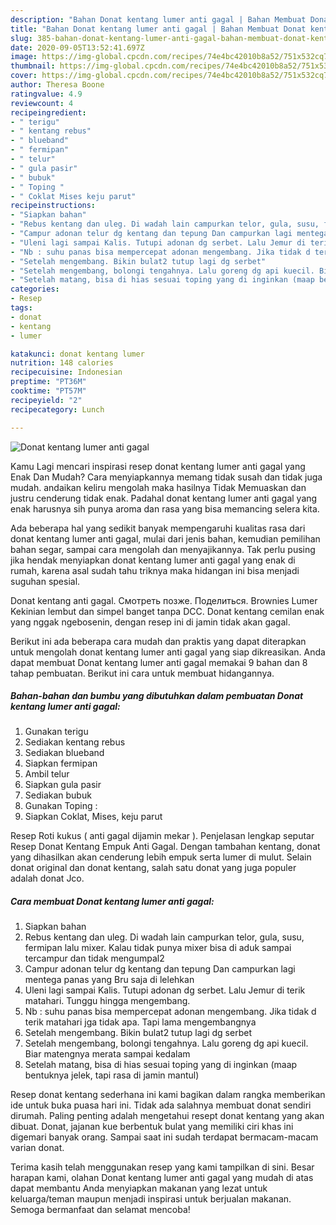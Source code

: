 ```yaml
---
description: "Bahan Donat kentang lumer anti gagal | Bahan Membuat Donat kentang lumer anti gagal Yang Lezat"
title: "Bahan Donat kentang lumer anti gagal | Bahan Membuat Donat kentang lumer anti gagal Yang Lezat"
slug: 385-bahan-donat-kentang-lumer-anti-gagal-bahan-membuat-donat-kentang-lumer-anti-gagal-yang-lezat
date: 2020-09-05T13:52:41.697Z
image: https://img-global.cpcdn.com/recipes/74e4bc42010b8a52/751x532cq70/donat-kentang-lumer-anti-gagal-foto-resep-utama.jpg
thumbnail: https://img-global.cpcdn.com/recipes/74e4bc42010b8a52/751x532cq70/donat-kentang-lumer-anti-gagal-foto-resep-utama.jpg
cover: https://img-global.cpcdn.com/recipes/74e4bc42010b8a52/751x532cq70/donat-kentang-lumer-anti-gagal-foto-resep-utama.jpg
author: Theresa Boone
ratingvalue: 4.9
reviewcount: 4
recipeingredient:
- " terigu"
- " kentang rebus"
- " blueband"
- " fermipan"
- " telur"
- " gula pasir"
- " bubuk"
- " Toping "
- " Coklat Mises keju parut"
recipeinstructions:
- "Siapkan bahan"
- "Rebus kentang dan uleg. Di wadah lain campurkan telor, gula, susu, fermipan lalu mixer. Kalau tidak punya mixer bisa di aduk sampai tercampur dan tidak mengumpal2"
- "Campur adonan telur dg kentang dan tepung Dan campurkan lagi mentega panas yang Bru saja di lelehkan"
- "Uleni lagi sampai Kalis. Tutupi adonan dg serbet. Lalu Jemur di terik matahari. Tunggu hingga mengembang."
- "Nb : suhu panas bisa mempercepat adonan mengembang. Jika tidak d terik matahari jga tidak apa. Tapi lama mengembangnya"
- "Setelah mengembang. Bikin bulat2 tutup lagi dg serbet"
- "Setelah mengembang, bolongi tengahnya. Lalu goreng dg api kuecil. Biar matengnya merata sampai kedalam"
- "Setelah matang, bisa di hias sesuai toping yang di inginkan (maap bentuknya jelek, tapi rasa di jamin mantul)"
categories:
- Resep
tags:
- donat
- kentang
- lumer

katakunci: donat kentang lumer 
nutrition: 148 calories
recipecuisine: Indonesian
preptime: "PT36M"
cooktime: "PT57M"
recipeyield: "2"
recipecategory: Lunch

---
```



![Donat kentang lumer anti gagal](https://img-global.cpcdn.com/recipes/74e4bc42010b8a52/751x532cq70/donat-kentang-lumer-anti-gagal-foto-resep-utama.jpg)

Kamu Lagi mencari inspirasi resep donat kentang lumer anti gagal yang Enak Dan Mudah? Cara menyiapkannya memang tidak susah dan tidak juga mudah. andaikan keliru mengolah maka hasilnya Tidak Memuaskan dan justru cenderung tidak enak. Padahal donat kentang lumer anti gagal yang enak harusnya sih punya aroma dan rasa yang bisa memancing selera kita.

Ada beberapa hal yang sedikit banyak mempengaruhi kualitas rasa dari donat kentang lumer anti gagal, mulai dari jenis bahan, kemudian pemilihan bahan segar, sampai cara mengolah dan menyajikannya. Tak perlu pusing jika hendak menyiapkan donat kentang lumer anti gagal yang enak di rumah, karena asal sudah tahu triknya maka hidangan ini bisa menjadi suguhan spesial.

Donat kentang anti gagal. Смотреть позже. Поделиться. Brownies Lumer Kekinian lembut dan simpel banget tanpa DCC. Donat kentang cemilan enak yang nggak ngebosenin, dengan resep ini di jamin tidak akan gagal.


Berikut ini ada beberapa cara mudah dan praktis yang dapat diterapkan untuk mengolah donat kentang lumer anti gagal yang siap dikreasikan. Anda dapat membuat Donat kentang lumer anti gagal memakai 9 bahan dan 8 tahap pembuatan. Berikut ini cara untuk membuat hidangannya.

<!--inarticleads1-->

##### Bahan-bahan dan bumbu yang dibutuhkan dalam pembuatan Donat kentang lumer anti gagal:

1. Gunakan  terigu
1. Sediakan  kentang rebus
1. Sediakan  blueband
1. Siapkan  fermipan
1. Ambil  telur
1. Siapkan  gula pasir
1. Sediakan  bubuk
1. Gunakan  Toping :
1. Siapkan  Coklat, Mises, keju parut


Resep Roti kukus ( anti gagal dijamin mekar ). Penjelasan lengkap seputar Resep Donat Kentang Empuk Anti Gagal. Dengan tambahan kentang, donat yang dihasilkan akan cenderung lebih empuk serta lumer di mulut. Selain donat original dan donat kentang, salah satu donat yang juga populer adalah donat Jco. 

<!--inarticleads2-->

##### Cara membuat Donat kentang lumer anti gagal:

1. Siapkan bahan
1. Rebus kentang dan uleg. Di wadah lain campurkan telor, gula, susu, fermipan lalu mixer. Kalau tidak punya mixer bisa di aduk sampai tercampur dan tidak mengumpal2
1. Campur adonan telur dg kentang dan tepung Dan campurkan lagi mentega panas yang Bru saja di lelehkan
1. Uleni lagi sampai Kalis. Tutupi adonan dg serbet. Lalu Jemur di terik matahari. Tunggu hingga mengembang.
1. Nb : suhu panas bisa mempercepat adonan mengembang. Jika tidak d terik matahari jga tidak apa. Tapi lama mengembangnya
1. Setelah mengembang. Bikin bulat2 tutup lagi dg serbet
1. Setelah mengembang, bolongi tengahnya. Lalu goreng dg api kuecil. Biar matengnya merata sampai kedalam
1. Setelah matang, bisa di hias sesuai toping yang di inginkan (maap bentuknya jelek, tapi rasa di jamin mantul)


Resep donat kentang sederhana ini kami bagikan dalam rangka memberikan ide untuk buka puasa hari ini. Tidak ada salahnya membuat donat sendiri dirumah. Paling penting adalah mengetahui resept donat kentang yang akan dibuat. Donat, jajanan kue berbentuk bulat yang memiliki ciri khas ini digemari banyak orang. Sampai saat ini sudah terdapat bermacam-macam varian donat. 

Terima kasih telah menggunakan resep yang kami tampilkan di sini. Besar harapan kami, olahan Donat kentang lumer anti gagal yang mudah di atas dapat membantu Anda menyiapkan makanan yang lezat untuk keluarga/teman maupun menjadi inspirasi untuk berjualan makanan. Semoga bermanfaat dan selamat mencoba!
